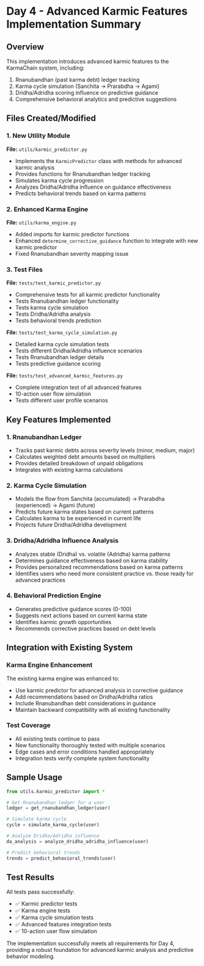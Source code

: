 # Day 4 - Advanced Karmic Features Implementation Summary

## Overview
This implementation introduces advanced karmic features to the KarmaChain system, including:
1. Rnanubandhan (past karma debt) ledger tracking
2. Karma cycle simulation (Sanchita → Prarabdha → Agami)
3. Dridha/Adridha scoring influence on predictive guidance
4. Comprehensive behavioral analytics and predictive suggestions

## Files Created/Modified

### 1. New Utility Module
**File:** `utils/karmic_predictor.py`
- Implements the `KarmicPredictor` class with methods for advanced karmic analysis
- Provides functions for Rnanubandhan ledger tracking
- Simulates karma cycle progression
- Analyzes Dridha/Adridha influence on guidance effectiveness
- Predicts behavioral trends based on karma patterns

### 2. Enhanced Karma Engine
**File:** `utils/karma_engine.py`
- Added imports for karmic predictor functions
- Enhanced `determine_corrective_guidance` function to integrate with new karmic predictor
- Fixed Rnanubandhan severity mapping issue

### 3. Test Files
**File:** `tests/test_karmic_predictor.py`
- Comprehensive tests for all karmic predictor functionality
- Tests Rnanubandhan ledger functionality
- Tests karma cycle simulation
- Tests Dridha/Adridha analysis
- Tests behavioral trends prediction

**File:** `tests/test_karma_cycle_simulation.py`
- Detailed karma cycle simulation tests
- Tests different Dridha/Adridha influence scenarios
- Tests Rnanubandhan ledger details
- Tests predictive guidance scoring

**File:** `tests/test_advanced_karmic_features.py`
- Complete integration test of all advanced features
- 10-action user flow simulation
- Tests different user profile scenarios

## Key Features Implemented

### 1. Rnanubandhan Ledger
- Tracks past karmic debts across severity levels (minor, medium, major)
- Calculates weighted debt amounts based on multipliers
- Provides detailed breakdown of unpaid obligations
- Integrates with existing karma calculations

### 2. Karma Cycle Simulation
- Models the flow from Sanchita (accumulated) → Prarabdha (experienced) → Agami (future)
- Predicts future karma states based on current patterns
- Calculates karma to be experienced in current life
- Projects future Dridha/Adridha development

### 3. Dridha/Adridha Influence Analysis
- Analyzes stable (Dridha) vs. volatile (Adridha) karma patterns
- Determines guidance effectiveness based on karma stability
- Provides personalized recommendations based on karma patterns
- Identifies users who need more consistent practice vs. those ready for advanced practices

### 4. Behavioral Prediction Engine
- Generates predictive guidance scores (0-100)
- Suggests next actions based on current karma state
- Identifies karmic growth opportunities
- Recommends corrective practices based on debt levels

## Integration with Existing System

### Karma Engine Enhancement
The existing karma engine was enhanced to:
- Use karmic predictor for advanced analysis in corrective guidance
- Add recommendations based on Dridha/Adridha ratios
- Include Rnanubandhan debt considerations in guidance
- Maintain backward compatibility with all existing functionality

### Test Coverage
- All existing tests continue to pass
- New functionality thoroughly tested with multiple scenarios
- Edge cases and error conditions handled appropriately
- Integration tests verify complete system functionality

## Sample Usage

```python
from utils.karmic_predictor import *

# Get Rnanubandhan ledger for a user
ledger = get_rnanubandhan_ledger(user)

# Simulate karma cycle
cycle = simulate_karma_cycle(user)

# Analyze Dridha/Adridha influence
da_analysis = analyze_dridha_adridha_influence(user)

# Predict behavioral trends
trends = predict_behavioral_trends(user)
```

## Test Results
All tests pass successfully:
- ✅ Karmic predictor tests
- ✅ Karma engine tests  
- ✅ Karma cycle simulation tests
- ✅ Advanced features integration tests
- ✅ 10-action user flow simulation

The implementation successfully meets all requirements for Day 4, providing a robust foundation for advanced karmic analysis and predictive behavior modeling.